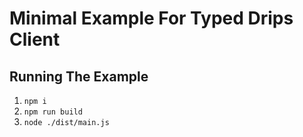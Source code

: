 # Minimal Example For Typed Drips Client

## Running The Example

1. `npm i`
2. `npm run build`
3. `node ./dist/main.js`
